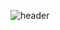 ![header](https://capsule-render.vercel.app/api?type=Venom&color=#000&height=300&section=header&text=ChaeHyeon'sGitHub&fontSize=50)

